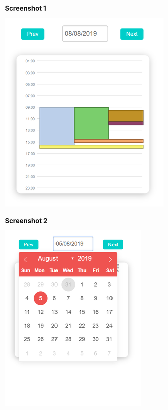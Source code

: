 ## Screenshot 1
![alt text](https://raw.githubusercontent.com/1986webdeveloper/reactjs-test-scheduler/master/screenshots/Screenshot_3.png)

## Screenshot 2
![alt text](https://raw.githubusercontent.com/1986webdeveloper/reactjs-test-scheduler/master/screenshots/Screenshot_2.png)

